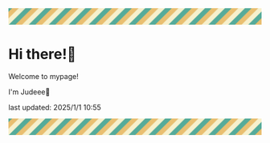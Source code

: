 <!-- Header image -->
<img src="./pokemon/pokemon_13.png" width="1000">

# Hi there!👋

Welcome to mypage!

I'm Judeee🐷

last updated: 2025/1/1 10:55

<!-- Footer image -->
<img src="./pokemon/pokemon_13.png" width="1000">
